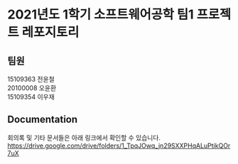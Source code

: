 # 2021년도 1학기 소프트웨어공학 팀1 프로젝트 레포지토리


## 팀원
15109363 전윤철   
20100008 오윤환   
15109354 이우재   


## Documentation
회의록 및 기타 문서들은 아래 링크에서 확인할 수 있습니다.   
https://drive.google.com/drive/folders/1_TpqJOwq_jn29SXXPHqALuPtikQOr7uX